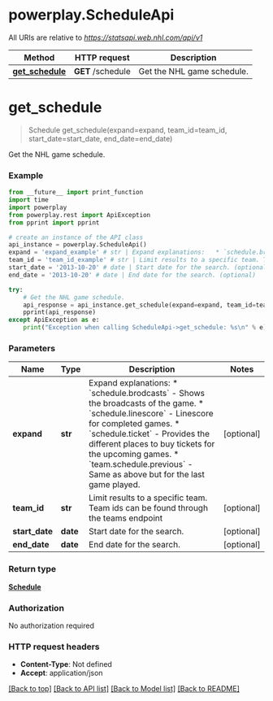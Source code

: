 # powerplay.ScheduleApi

All URIs are relative to *https://statsapi.web.nhl.com/api/v1*

Method | HTTP request | Description
------------- | ------------- | -------------
[**get_schedule**](ScheduleApi.md#get_schedule) | **GET** /schedule | Get the NHL game schedule.

# **get_schedule**
> Schedule get_schedule(expand=expand, team_id=team_id, start_date=start_date, end_date=end_date)

Get the NHL game schedule.

### Example
```python
from __future__ import print_function
import time
import powerplay
from powerplay.rest import ApiException
from pprint import pprint

# create an instance of the API class
api_instance = powerplay.ScheduleApi()
expand = 'expand_example' # str | Expand explanations:   * `schedule.brodcasts` - Shows the broadcasts of the game.   * `schedule.linescore` - Linescore for completed games.   * `schedule.ticket` - Provides the different places to buy tickets for the upcoming games.   * `team.schedule.previous` - Same as above but for the last game played.  (optional)
team_id = 'team_id_example' # str | Limit results to a specific team. Team ids can be found through the teams endpoint (optional)
start_date = '2013-10-20' # date | Start date for the search. (optional)
end_date = '2013-10-20' # date | End date for the search. (optional)

try:
    # Get the NHL game schedule.
    api_response = api_instance.get_schedule(expand=expand, team_id=team_id, start_date=start_date, end_date=end_date)
    pprint(api_response)
except ApiException as e:
    print("Exception when calling ScheduleApi->get_schedule: %s\n" % e)
```

### Parameters

Name | Type | Description  | Notes
------------- | ------------- | ------------- | -------------
 **expand** | **str**| Expand explanations:   * &#x60;schedule.brodcasts&#x60; - Shows the broadcasts of the game.   * &#x60;schedule.linescore&#x60; - Linescore for completed games.   * &#x60;schedule.ticket&#x60; - Provides the different places to buy tickets for the upcoming games.   * &#x60;team.schedule.previous&#x60; - Same as above but for the last game played.  | [optional] 
 **team_id** | **str**| Limit results to a specific team. Team ids can be found through the teams endpoint | [optional] 
 **start_date** | **date**| Start date for the search. | [optional] 
 **end_date** | **date**| End date for the search. | [optional] 

### Return type

[**Schedule**](Schedule.md)

### Authorization

No authorization required

### HTTP request headers

 - **Content-Type**: Not defined
 - **Accept**: application/json

[[Back to top]](#) [[Back to API list]](../README.md#documentation-for-api-endpoints) [[Back to Model list]](../README.md#documentation-for-models) [[Back to README]](../README.md)


